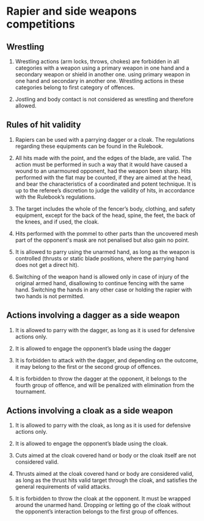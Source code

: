# Rapier and side weapons competitions

## Wrestling

1. Wrestling actions (arm locks, throws, chokes) are forbidden in all categories with a weapon using a primary weapon in
   one hand and a secondary weapon or shield in another one. using primary weapon in one hand and secondary in another
   one. Wrestling actions in these categories belong to first category of offences.

3. Jostling and body contact is not considered as wrestling and therefore allowed.

## Rules of hit validity

1.  Rapiers can be used with a parrying dagger or a cloak. The
    regulations regarding these equipments can be found in the Rulebook.

2.  All hits made with the point, and the edges of the blade, are valid.
    The action must be performed in such a way that it would have caused
    a wound to an unarmoured opponent, had the weapon been sharp. Hits
    performed with the flat may be counted, if they are aimed at the
    head, and bear the characteristics of a coordinated and potent
    technique. It is up to the referee’s discretion to judge the
    validity of hits, in accordance with the Rulebook’s regulations.

3.  The target includes the whole of the fencer’s body, clothing, and
    safety equipment, except for the back of the head, spine, the feet,
    the back of the knees, and if used, the cloak.

4.  Hits performed with the pommel to other parts than the uncovered
    mesh part of the opponent's mask are not penalised but also gain no
    point.

5.  It is allowed to parry using the unarmed hand, as long as the weapon
    is controlled (thrusts or static blade positions, where the parrying
    hand does not get a direct hit).

6.  Switching of the weapon hand is allowed only in case of injury of
    the original armed hand, disallowing to continue fencing with the
    same hand. Switching the hands in any other case or holding the
    rapier with two hands is not permitted.

## Actions involving a dagger as a side weapon

1. It is allowed to parry with the dagger, as long as it is used for
   defensive actions only.

2. It is allowed to engage the opponent’s blade using the dagger

3. It is forbidden to attack with the dagger, and depending on the
   outcome, it may belong to the first or the second group of offences.

4. It is forbidden to throw the dagger at the opponent, it belongs to
   the fourth group of offence, and will be penalized with elimination
   from the tournament.

## Actions involving a cloak as a side weapon

1.  It is allowed to parry with the cloak, as long as it is used for
    defensive actions only.

2.  It is allowed to engage the opponent’s blade using the cloak.

3.  Cuts aimed at the cloak covered hand or body or the cloak itself are
    not considered valid.

4.  Thrusts aimed at the cloak covered hand or body are considered
    valid, as long as the thrust hits valid target through the cloak,
    and satisfies the general requirements of valid attacks.

5.  It is forbidden to throw the cloak at the opponent. It must be
    wrapped around the unarmed hand. Dropping or letting go of the cloak
    without the opponent’s interaction belongs to the first group of
    offences.
